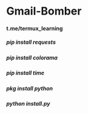 # Gmail-Bomber
<h4>t.me/termux_learning</h4>
<h5>pip install requests</h5>
<h5>pip install colorama</h5>
<h5>pip install time</h5>
<h5>pkg install python</h5>
<h5>python install.py</h5>
